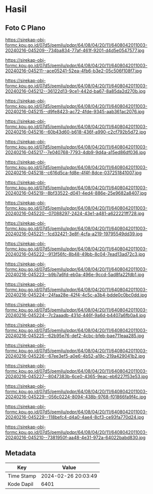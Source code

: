 # Hasil

## Foto C Plano

https://sirekap-obj-formc.kpu.go.id/07d5/pemilu/pdpr/64/08/04/20/11/6408042011003-20240216-045209--734ba834-77af-461f-9201-d4d5e0547577.jpg

https://sirekap-obj-formc.kpu.go.id/07d5/pemilu/pdpr/64/08/04/20/11/6408042011003-20240216-045211--ace05241-52ea-4fb6-b3e2-05c506f108f7.jpg

https://sirekap-obj-formc.kpu.go.id/07d5/pemilu/pdpr/64/08/04/20/11/6408042011003-20240216-045212--36122d13-9ce1-442d-ba67-8a85da2d270b.jpg

https://sirekap-obj-formc.kpu.go.id/07d5/pemilu/pdpr/64/08/04/20/11/6408042011003-20240216-045215--d9fe8423-ac72-4fde-9345-aab361ac2076.jpg

https://sirekap-obj-formc.kpu.go.id/07d5/pemilu/pdpr/64/08/04/20/11/6408042011003-20240216-045216--60b43d60-b618-436f-a990-c2cf792b5d72.jpg

https://sirekap-obj-formc.kpu.go.id/07d5/pemilu/pdpr/64/08/04/20/11/6408042011003-20240216-045217--7e040768-7793-4db9-9d4a-a15ed86df036.jpg

https://sirekap-obj-formc.kpu.go.id/07d5/pemilu/pdpr/64/08/04/20/11/6408042011003-20240216-045218--c616d5ca-fd8e-4f4f-8dce-037251841007.jpg

https://sirekap-obj-formc.kpu.go.id/07d5/pemilu/pdpr/64/08/04/20/11/6408042011003-20240216-045219--8bf33522-d041-4ed4-886e-25e9682a8407.jpg

https://sirekap-obj-formc.kpu.go.id/07d5/pemilu/pdpr/64/08/04/20/11/6408042011003-20240216-045220--07088297-2424-43e1-a481-a622221ff728.jpg

https://sirekap-obj-formc.kpu.go.id/07d5/pemilu/pdpr/64/08/04/20/11/6408042011003-20240216-045221--1cd32421-3e8f-4cfa-a219-19795549dd39.jpg

https://sirekap-obj-formc.kpu.go.id/07d5/pemilu/pdpr/64/08/04/20/11/6408042011003-20240216-045222--913f56fc-8b48-49bb-8c04-7ead13ad72c3.jpg

https://sirekap-obj-formc.kpu.go.id/07d5/pemilu/pdpr/64/08/04/20/11/6408042011003-20240216-045223--b9b7a6fd-eb0a-496e-9ccd-5ad8fa22fdb1.jpg

https://sirekap-obj-formc.kpu.go.id/07d5/pemilu/pdpr/64/08/04/20/11/6408042011003-20240216-045224--24faa28e-42f4-4c5c-a3b4-bdde0c0bc0dd.jpg

https://sirekap-obj-formc.kpu.go.id/07d5/pemilu/pdpr/64/08/04/20/11/6408042011003-20240216-045224--7c2aaadb-431d-446f-9a6d-b4407a6fb0a4.jpg

https://sirekap-obj-formc.kpu.go.id/07d5/pemilu/pdpr/64/08/04/20/11/6408042011003-20240216-045225--62b95e76-def2-4cbc-bfeb-bae711eaa285.jpg

https://sirekap-obj-formc.kpu.go.id/07d5/pemilu/pdpr/64/08/04/20/11/6408042011003-20240216-045226--67ee3ef5-a0e6-4b52-a19c-219a429041b2.jpg

https://sirekap-obj-formc.kpu.go.id/07d5/pemilu/pdpr/64/08/04/20/11/6408042011003-20240216-045227--8047383b-6ce0-4365-9eac-eb6227f53e53.jpg

https://sirekap-obj-formc.kpu.go.id/07d5/pemilu/pdpr/64/08/04/20/11/6408042011003-20240216-045229--056c0224-8094-438b-9768-f01866fa9f4c.jpg

https://sirekap-obj-formc.kpu.go.id/07d5/pemilu/pdpr/64/08/04/20/11/6408042011003-20240216-045229--118befc4-d4a0-4ae4-8cf3-ce93fa770d24.jpg

https://sirekap-obj-formc.kpu.go.id/07d5/pemilu/pdpr/64/08/04/20/11/6408042011003-20240216-045210--7381950f-aa48-4e31-972a-64022babd830.jpg


## Metadata

| Key        | Value               |
| ---------- | ------------------- |
| Time Stamp | 2024-02-26 20:03:49 |
| Kode Dapil | 6401                |



